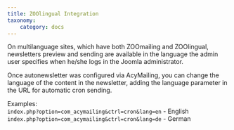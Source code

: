 ```yaml
---
title: ZOOlingual Integration
taxonomy:
    category: docs
---
```


On multilanguage sites, which have both ZOOmailing and ZOOlingual, newsletters preview and sending are available in the language the admin user specifies when he/she logs in the Joomla administrator.

Once autonewsletter was configured via AcyMailing, you can change the language of the content in the newsletter, adding the language parameter in the URL for automatic cron sending. 

Examples:<br>
`index.php?option=com_acymailing&ctrl=cron&lang=en` - English <br>
`index.php?option=com_acymailing&ctrl=cron&lang=de` - German
